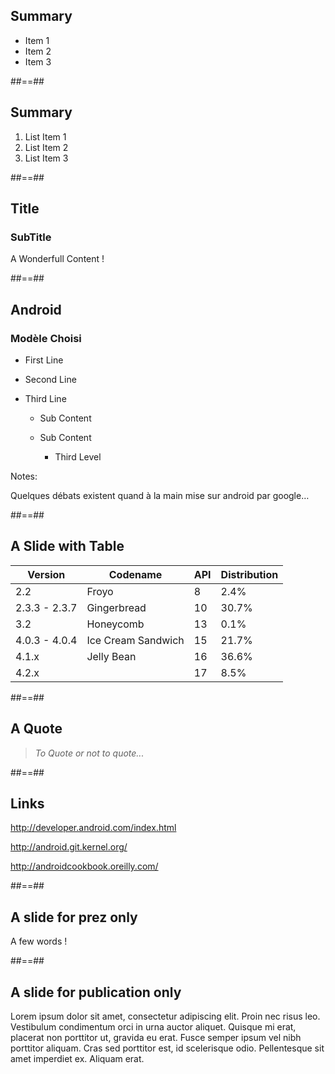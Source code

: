 
## Summary 


* Item 1
* Item 2
* Item 3

##==##

## Summary 


1. List Item 1
2. List Item 2
2. List Item 3

##==##


## Title

### SubTitle


A Wonderfull Content !


##==##

## Android

### Modèle Choisi

* First Line

* Second Line

* Third Line

    * Sub Content

    * Sub Content

      * Third Level


Notes:

Quelques débats existent quand à la main mise sur android par google…

##==##

## A Slide with Table


|Version|Codename|API|Distribution|
|-----|------|-|----------|
|2.2|Froyo|8|2.4%|
|2.3.3 - 2.3.7|Gingerbread|10|30.7%|
|3.2|Honeycomb|13|0.1%|
|4.0.3 - 4.0.4|Ice Cream Sandwich|15|21.7%|
|4.1.x|Jelly Bean|16|36.6%|
|4.2.x||17|8.5%|

##==##
## A Quote


<blockquote>
<cite>
  To Quote or not to quote...
</cite>
</blockquote>

##==##

## Links


http://developer.android.com/index.html

http://android.git.kernel.org/

http://androidcookbook.oreilly.com/

##==##

<!-- .slide: data-type-show="prez" -->

## A slide for prez only

A few words !

##==##

<!-- .slide: data-type-show="full" -->

## A slide for publication only

Lorem ipsum dolor sit amet, consectetur adipiscing elit. Proin nec risus leo. Vestibulum condimentum orci in urna auctor aliquet. Quisque mi erat, placerat non porttitor ut, gravida eu erat. Fusce semper ipsum vel nibh porttitor aliquam. Cras sed porttitor est, id scelerisque odio. Pellentesque sit amet imperdiet ex. Aliquam erat.
